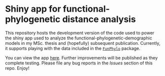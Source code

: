 # Shiny app for functional-phylogenetic distance analysis

This repository hosts the development version of the code used to power the shiny app used to analyze the functional-phylogenetic-demographic models in my MSc. thesis and (hopefully) subsequent publication. Currently, it supports playing with the data included in the [`FunPhylo`](https://github.com/levisc8/Fun_Phylo_Package) package.

You can view the app [here](https://sam-levin.shinyapps.io/Invasives_FPD/). Further improvements will be published as they complete testing. Please file any bug reports in the _Issues_ section of this repo. Enjoy!